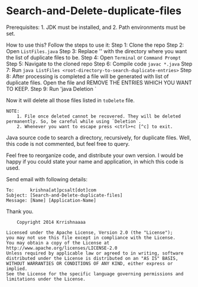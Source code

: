 Search-and-Delete-duplicate-files
=================================

Prerequisites:
		1. JDK must be installed, and
		2. Path environments must be set.

How to use this?
	Follow the steps to use it:
		Step 1: Clone the repo
		Step 2: Open `ListFiles.java`
		Step 3: Replace '<directory-to-store-duplicate-file-list>' with the directory where you want the list of duplicate files to be.
		Step 4: Open `Terminal` or `Command Prompt`
		Step 5: Navigate to the cloned repo
		Step 6: Compile code `javac *.java`
		Step 7: Run `java ListFiles <root-directory-to-search-duplicate-entries>`
		Step 8: After processing is completed a file will be generated with list of duplicate files. Open the file and REMOVE THE ENTRIES WHICH YOU WANT TO KEEP.
		Step 9: Run 'java Deletion <file-location>`
	
Now it will delete all those files listed in `toDelete` file.

	NOTE:
		1. File once deleted cannot be recovered. They will be deleted permanently. So, be careful while using `Deletion`.
		2. Whenever you want to escape press <ctrl>+c [^c] to exit.


Java source code to search a directory, recursively, for duplicate files. Well, this code is not commented, but feel free to query.

Feel free to reorganize code, and distribute your own version. I would be happy if you could state your name and application, in which this code is used.

Send email with following details:

	To:      krishna[at]pcsalt[dot]com
	Subject: [Search-and-Delete-duplicate-files]
	Message: [Name] [Application-Name]

Thank you.

		Copyright 2014 Krrishnaaaa
		
	Licensed under the Apache License, Version 2.0 (the "License");
	you may not use this file except in compliance with the License.
	You may obtain a copy of the License at
	http://www.apache.org/licenses/LICENSE-2.0
	Unless required by applicable law or agreed to in writing, software
	distributed under the License is distributed on an "AS IS" BASIS,
	WITHOUT WARRANTIES OR CONDITIONS OF ANY KIND, either express or implied.
	See the License for the specific language governing permissions and
	limitations under the License.
